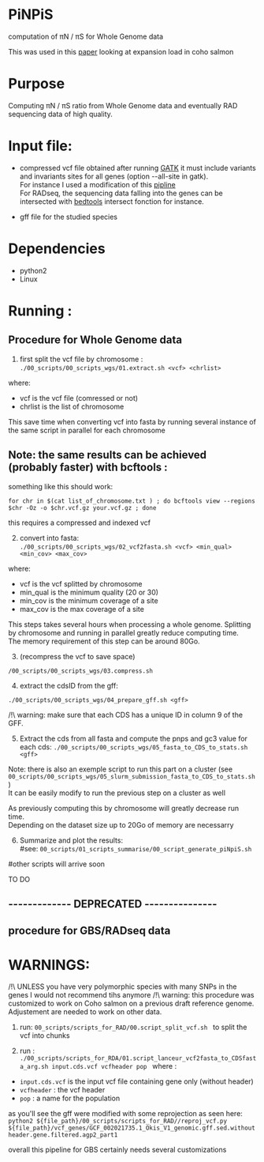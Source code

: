 # PiNPiS

computation of 	&pi;N /	&pi;S for Whole Genome data



This was used in this [paper](https://www.biorxiv.org/content/10.1101/732750v3) looking at expansion load in coho salmon

# Purpose
Computing 	&pi;N /	&pi;S ratio from Whole Genome data and eventually RAD sequencing data of high quality.

# Input file:
* compressed vcf file obtained after running [GATK](https://gatk.broadinstitute.org/hc/en-us) it must include variants and invariants sites for all genes (option --all-site in gatk).  
For instance I used a modification of this [pipline](https://github.com/QuentinRougemont/gatk_haplotype)  
For RADseq, the sequencing data falling into the genes can be intersected with [bedtools](https://bedtools.readthedocs.io/en/latest/content/tools/intersect.html) intersect fonction for instance.

* gff file for the studied species

# Dependencies

* python2
* Linux

# Running :

## Procedure for Whole Genome data  

1. first split the vcf file by chromosome :
```./00_scripts/00_scripts_wgs/01.extract.sh <vcf> <chrlist>```

where:
* vcf is the vcf file (comressed or not)
* chrlist is the list of chromosome

This save time when converting vcf into fasta by running several instance of the same script in parallel for each chromosome

## Note: the same results can be achieved (probably faster) with bcftools :  
something like this should work:

```for chr in $(cat list_of_chromosome.txt ) ; do bcftools view --regions $chr -Oz -o $chr.vcf.gz your.vcf.gz ; done``` 

this requires a compressed and indexed vcf

2. convert into fasta:  
```./00_scripts/00_scripts_wgs/02_vcf2fasta.sh <vcf> <min_qual> <min_cov> <max_cov> ```

where:  
* vcf is the vcf splitted by chromosome
* min_qual is the minimum quality (20 or 30)
* min_cov is the minimum coverage of a site
* max_cov is the max coverage of a site

This steps takes several hours when processing a whole genome. Splitting by chromosome and running in parallel greatly reduce computing time.  
The memory requirement of this step can be around 80Go.

3. (recompress the vcf to save space)  
 
```/00_scripts/00_scripts_wgs/03.compress.sh``` 

4. extract the cdsID from the gff:  
 
```./00_scripts/00_scripts_wgs/04_prepare_gff.sh <gff>``` 

/!\ warning:  make sure that each CDS has a unique ID in column 9 of the GFF.

5. Extract the cds from all fasta and compute the pnps and gc3 value for each cds: 
```./00_scripts/00_scripts_wgs/05_fasta_to_CDS_to_stats.sh <gff>```  

Note: there is also an exemple script to run this part on a cluster (see ```00_scripts/00_scripts_wgs/05_slurm_submission_fasta_to_CDS_to_stats.sh ```)  
It can be easily modify to run the previous step on a cluster as well

As previously computing this by chromosome will greatly decrease run time.  
Depending on the dataset size up to 20Go of memory are necessarry

6. Summarize and plot the results:  
#see:
```00_scripts/01_scripts_summarise/00_script_generate_piNpiS.sh```  

#other scripts will arrive soon

TO DO



## ------------- DEPRECATED --------------- ##
## procedure for GBS/RADseq data

# WARNINGS: 
/!\ UNLESS you have very polymorphic species with many SNPs in the genes I would not recommend tihs anymore 
/!\ warning: this procedure was customized to work on Coho salmon on a previous draft reference genome. 
Adjustement are needed to work on other data. 

1. run: 
```00_scripts/scripts_for_RAD/00.script_split_vcf.sh ``` 
to split the vcf into chunks

2. run :  
```./00_scripts/scripts_for_RDA/01.script_lanceur_vcf2fasta_to_CDSfasta_arg.sh input.cds.vcf vcfheader pop ```
where :
* `input.cds.vcf` is the input vcf file containing gene only (without header)
* `vcfheader` : the vcf header
* `pop` : a name for the population

as you'll see the gff were modified with some reprojection as seen here: 
```python2 ${file_path}/00_scripts/scripts_for_RAD//reproj_vcf.py ${file_path}/vcf_genes/GCF_002021735.1_Okis_V1_genomic.gff.sed.withoutheader.gene.filtered.agp2_part1 ```

overall this pipeline for GBS certainly needs several customizations


